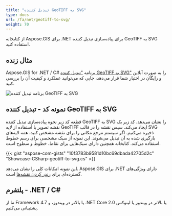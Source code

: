 ```yaml
---
title: "تبدیل کننده GeoTIFF به SVG"
type: docs
url: /fa/net/geotiff-to-svg/
weight: 70
---
```


از کتابخانه Aspose.GIS برای .NET برای پیاده‌سازی تبدیل کننده GeoTIFF به SVG استفاده کنید.

## **مثال زنده**

Aspose.GIS for .NET / C# برنامه ["تبدیل کننده GeoTIFF به SVG"](https://products.aspose.app/gis/viewer/geotiff-to-svg) را به صورت آنلاین و رایگان در اختیار شما قرار می‌دهد، جایی که می‌توانید عملکرد و کیفیت آن را بررسی کنید.

![برنامه تبدیل کننده GeoTIFF به SVG](viewer.png)

## **نمونه کد - تبدیل کننده GeoTIFF به SVG**

قطعه کد زیر نحوه پیاده‌سازی تبدیل کننده GeoTIFF به SVG را نشان می‌دهد. کد زیر یک نقشه تصویر با استفاده از لایه GeoTIFF ایجاد می‌کند. سپس نقشه را در قالب SVG ذخیره می‌کنیم. اگر سیستم مرجع مکانی را برای نقشه مشخص کنید، همه لایه‌های بارگیری شده به آن تبدیل می‌شوند.
این نمونه از سبک مشخصی برای رسم خطوط استفاده می‌کند. کتابخانه همچنین دارای سبک‌هایی برای نقاط، خطوط و سطوح است.

{{< gist "aspose-com-gists" "10f3783b9581d10bc69dbada42705d2c" "Showcase-CSharp-geotiff-to-svg.cs" >}}

این نمونه امکانات کلی را نشان می‌دهد. Aspose.GIS برای .NET دارای ویژگی‌های گسترده‌ای برای [رندر کردن نقشه‌ها](https://docs.aspose.com/gis/net/map-rendering/) است.

## **پلتفرم - ‎‎.NET / C#**

ما از Framework 4.7 یا بالاتر در ویندوز، و .NET Core 2.0 یا بالاتر در ویندوز یا لینوکس پشتیبانی می‌کنیم.
